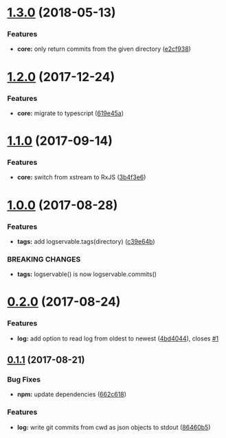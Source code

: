 <a name="1.3.0"></a>

# [1.3.0](https://github.com/JamieMason/logservable/compare/1.2.0...1.3.0) (2018-05-13)

### Features

* **core:** only return commits from the given directory
  ([e2cf938](https://github.com/JamieMason/logservable/commit/e2cf938))

<a name="1.2.0"></a>

# [1.2.0](https://github.com/JamieMason/logservable/compare/1.1.0...1.2.0) (2017-12-24)

### Features

* **core:** migrate to typescript ([619e45a](https://github.com/JamieMason/logservable/commit/619e45a))

<a name="1.1.0"></a>

# [1.1.0](https://github.com/JamieMason/logservable/compare/1.0.0...1.1.0) (2017-09-14)

### Features

* **core:** switch from xstream to RxJS ([3b4f3e6](https://github.com/JamieMason/logservable/commit/3b4f3e6))

<a name="1.0.0"></a>

# [1.0.0](https://github.com/JamieMason/logservable/compare/0.2.0...1.0.0) (2017-08-28)

### Features

* **tags:** add logservable.tags(directory) ([c39e64b](https://github.com/JamieMason/logservable/commit/c39e64b))

### BREAKING CHANGES

* **tags:** logservable() is now logservable.commits()

<a name="0.2.0"></a>

# [0.2.0](https://github.com/JamieMason/logservable/compare/0.1.1...0.2.0) (2017-08-24)

### Features

* **log:** add option to read log from oldest to newest
  ([4bd4044](https://github.com/JamieMason/logservable/commit/4bd4044)), closes
  [#1](https://github.com/JamieMason/logservable/issues/1)

<a name="0.1.1"></a>

## [0.1.1](https://github.com/JamieMason/logservable/compare/86460b5...0.1.1) (2017-08-21)

### Bug Fixes

* **npm:** update dependencies ([662c618](https://github.com/JamieMason/logservable/commit/662c618))

### Features

* **log:** write git commits from cwd as json objects to stdout
  ([86460b5](https://github.com/JamieMason/logservable/commit/86460b5))
